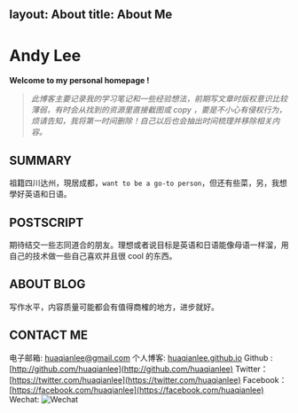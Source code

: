 layout: About
title: About Me
---
Andy Lee　
=============

**Welcome to my personal homepage !**

>*此博客主要记录我的学习笔记和一些经验想法，前期写文章时版权意识比较薄弱，有时会从找到的资源里直接截图或 copy ，要是不小心有侵权行为，烦请告知，我将第一时间删除！自己以后也会抽出时间梳理并移除相关内容。*

SUMMARY
------------------
祖籍四川达州，現居成都，`want to be a go-to person`，但还有些菜，另，我想學好英语和日语。

POSTSCRIPT
------------------
期待结交一些志同道合的朋友。理想或者说目标是英语和日语能像母语一样溜，用自己的技术做一些自己喜欢并且很 cool 的东西。

ABOUT BLOG
------------------
写作水平，内容质量可能都会有值得商榷的地方，进步就好。

CONTACT ME
------------------
电子邮箱: <huaqianlee@gmail.com>
个人博客: [huaqianlee.github.io](http://huaqianlee.github.io)
Github : [http://github.com/huaqianlee](http://github.com/huaqianlee)
Twitter：[https://twitter.com/huaqianlee](https://twitter.com/huaqianlee)
Facebook：[https://facebook.com/huaqianlee](https://facebook.com/huaqianlee)
Wechat:
![Wechat](https://andylee-1258982386.cos.ap-chengdu.myqcloud.com/about/MyWechat.jpg)
